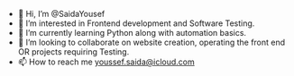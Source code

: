 - 👋 Hi, I’m @SaidaYousef
- 👀 I’m interested in Frontend development and Software Testing.
- 🌱 I’m currently learning Python along with automation basics.
- 💞️ I’m looking to collaborate on website creation, operating the front end OR projects requiring Testing.
- 📫 How to reach me youssef.saida@icloud.com

<!---
SaidaYousef/SaidaYousef is a ✨ special ✨ repository because its `README.md` (this file) appears on your GitHub profile.
You can click the Preview link to take a look at your changes.
--->
